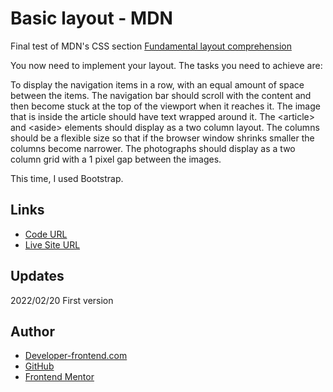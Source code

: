 #  Basic layout - MDN

Final test of MDN's CSS section [Fundamental layout comprehension](https://developer.mozilla.org/en-US/docs/Learn/CSS/CSS_layout/Fundamental_Layout_Comprehension) 

You now need to implement your layout. The tasks you need to achieve are:

To display the navigation items in a row, with an equal amount of space between the items.
The navigation bar should scroll with the content and then become stuck at the top of the viewport when it reaches it.
The image that is inside the article should have text wrapped around it.
The &lt;article&gt; and &lt;aside&gt; elements should display as a two column layout. The columns should be a flexible size so that if the browser window shrinks smaller the columns become narrower.
The photographs should display as a two column grid with a 1 pixel gap between the images.

This time, I used Bootstrap.

## Links

- [Code URL](https://github.com/dirkVerm/frontend-exercises/tree/main/03%20Bootstrap/01%20Basic%20bootstrap%20layout%20-%20MDN)
- [Live Site URL](https://dirkverm.github.io/frontend-exercises/03%20Bootstrap/01%20Basic%20bootstrap%20layout%20-%20MDN/)

## Updates
2022/02/20
First version

## Author

- [Developer-frontend.com](https://developer-frontend.com)
- [GitHub](https://github.com/dirkVerm)
- [Frontend Mentor](https://www.frontendmentor.io/profile/dirkVerm)


